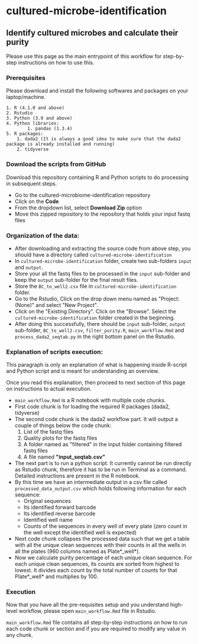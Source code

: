 # cultured-microbe-identification

## Identify cultured microbes and calculate their purity

Please use this page as the main entrypoint of this workflow for step-by-step instructions on how to use this.

### Prerequisites

Please download and install the following softwares and packages on your laptop/machine.

	1. R (4.1.0 and above)
	2. Rstudio
	3. Python (3.9 and above)
	4. Python libraries:
	        1. pandas (1.3.4)
	5. R packages:
		1. dada2 (It is always a good idea to make sure that the dada2 package is already installed and running)
		2. tidyverse


### Download the scripts from GitHub

Download this repository containing R and Python scripts to do processing in subsequent steps.

- Go to the cultured-microbiome-identification repository
- Click on the **Code** 
- From the dropdown list, select **Download Zip** option
- Move this zipped repository to the repository that holds your input fastq files


### Organization of the data:

- After downloading and extracting the source code from above step, you should have a directory called `cultured-microbe-identification`
- In `cultured-microbe-identification` folder, create two sub-folders `input` and `output`.
- Store your all the fastq files to be processed in the `input` sub-folder and keep the `output` sub-folder for the final result files.
- Store the `BC_to_well2.csv` file in `cultured-microbe-identification` folder.
- Go to the Rstudio, Click on the drop down menu named as "Project: (None)" and select "New Project".
- Click on the "Existing Directory". Click on the "Browse". Select the `cultured-microbe-identification` folder created in the beginning.
- After doing this successfully, there should be `input` sub-folder, `output` sub-folder, `BC_to_well2.csv`, `filter_purity.R`, `main_workflow.Rmd` and 
`process_dada2_seqtab.py` in the right bottom panel on the Rstudio.


### Explanation of scripts execution:

This paragraph is only an explanation of what is happening inside R-script and Python script and is meant for understanding an overview.

Once you read this explanation, then proceed to next section of this page on instructions to actual execution.

- `main_workflow.Rmd` is a R notebook with multiple code chunks.
- First code chunk is for loading the required R packages (dada2, tidyverse)
- The second code chunk is the dada2 workflow part. It will output a couple of things below the code chunk:
  1. List of the fastq files
  2. Quality plots for the fastq files
  3. A folder named as "filtered" in the input folder containing filtered fastq files
  4. A file named **"input_seqtab.csv"**
- The next part is to run a python script. It currently cannot be run directly as Rstudio chunk, therefore it has to be run in Terminal as a command. Detailed instructions are present in the R notebook.
- By this time we have an intermediate output in a csv file called `processed_data_output.csv` which holds following 
information for each sequence:
  - Original sequences
  - Its identified forward barcode
  - Its identified reverse barcode
  - Identified well name
  - Counts of the sequences in every well of every plate (zero count in the well except the identified well is expected)
- Next code chunk collapses the processed data such that we get a table with all the unique clean sequences with their 
counts in all the wells in all the plates (960 columns named as Plate*_well*).
- Now we calculate purity percentage of each unique clean sequence. For each unique clean sequences, its counts are 
sorted from highest to lowest. It divides each count by the total number of counts for that Plate*_well* and multiplies 
by 100.
 

### Execution

Now that you have all the pre-requisites setup and you understand high-level workflow, please open `main_workflow.Rmd` file in Rstudio.

`main_workflow.Rmd` file contains all step-by-step instructions on how to run each code chunk or section and if you are required to modify any value in any chunk.

